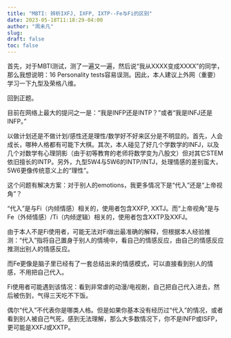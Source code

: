 ```yaml
---
title: "MBTI: 辨析IXFJ, IXFP, IXTP--Fe与Fi的区别"
date: 2023-05-18T11:18:29-04:00
author: "周未凡"
slug:
draft: false
toc: false
---
```

<p>首先，对于MBTI测试，测了一遍又一遍，然后说“我从XXXX变成XXXX”的同学，那么我想说明：16 Personality tests容易误测。因此，本人建议上外网（重要）学习一下九型及荣格八维。</p>
<p>回到正题。</p>
<p>目前在网络上最大的提问之一是：“我是INFP还是INTP？”或者“我是INFJ还是INFP。”</p>
<p>以做计划还是不做计划/感性还是理性/数学好不好来区分是不明显的。首先，人会成长，哪种人格都有可能下大棋。其次，本人碰见了好几个学数学的INFJ，以及几个对数学有心理阴影（由于初等教育的老师将数学变为八股文）但对其它STEM依旧擅长的INTP。另外，九型5W4与5W6的INTP/INTJ，处理情感的差别蛮大，5W6更像传统意义上的“理性”。</p>
<p>这个问题有解决方案：对于别人的emotions，我更多情况下是“代入”还是“上帝视角”？</p>
<p>“代入”是与Fi（内倾情感）相关的，使用者包含XXFP, XXTJ。而“上帝视角”是与Fe（外倾情感）/Ti（内倾逻辑）相关的，使用者包含XXTP及XXFJ。</p>
<p>由于本人不是Fi使用者，可能无法对Fi做出最准确的解释，但根据本人经验推测：“代入”指将自己置身于别人的情境中，看自己的情感反应，由自己的情感反应推测出别人的情感反应。</p>
<p>而Fe更像是脑子里已经有了一套总结出来的情感模式，可以直接看到别人的情感，不用把自己代入。</p>
<p>Fi使用者可能遇到该情况：看到非常虐的动漫/电视剧，自己把自己代入进去，然后被伤到，气得三天吃不下饭。</p>
<p>偶尔“代入”不代表你是哪类人格。但是如果你基本没有经历过“代入”的情况，或者看到别人被自己气死，感到无法理解，那么大多数情况下，你不是INFP或ISFP，更可能是XXFJ或XXTP。</p>